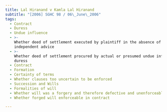 ```yaml
---
title: Lal Hiranand v Kamla Lal Hiranand
subtitle: "[2006] SGHC 98 / 06\_June\_2006"
tags:
  - Contract
  - Duress
  - Undue influence
  - >-
    Whether deed of settlement executed by plaintiff in the absence of
    independent advice
  - >-
    Whether deed of settlement procured by actual or presumed undue influence or
    duress
  - Contract
  - Formation
  - Certainty of terms
  - Whether clauses too uncertain to be enforced
  - Succession and Wills
  - Formalities of will
  - Whether will was a forgery and therefore defective and unenforceable
  - Whether forged will enforceable in contract

---
```


